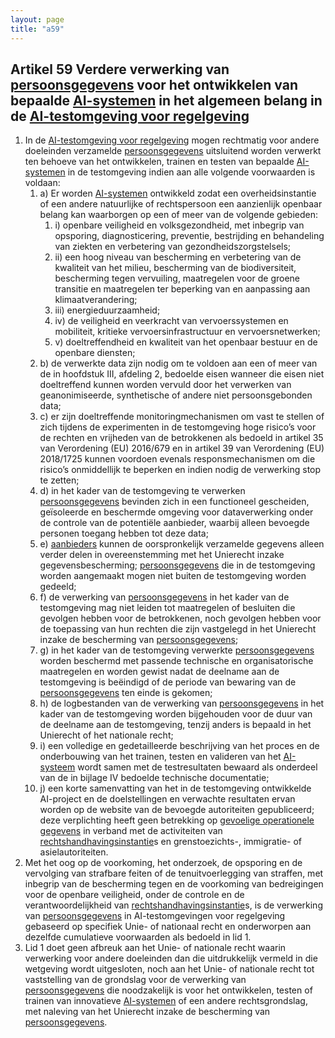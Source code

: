 ```yaml
---
layout: page
title: "a59"
---
```


## Artikel 59 Verdere verwerking van [persoonsgegevens](a3.md#^persg) voor het ontwikkelen van bepaalde [AI-systemen](a3.md#^ai-systeem) in het algemeen belang in de [AI-testomgeving voor regelgeving](a3.md#^sandbox)

1. In de [AI-testomgeving voor regelgeving](a3.md#^sandbox) mogen rechtmatig voor andere doeleinden verzamelde [persoonsgegevens](a3.md#^persg) uitsluitend worden verwerkt ten behoeve van het ontwikkelen, trainen en testen van bepaalde [AI-systemen](a3.md#^ai-systeem) in de testomgeving indien aan alle volgende voorwaarden is voldaan:
	1. a) Er worden [AI-systemen](a3.md#^ai-systeem) ontwikkeld zodat een overheidsinstantie of een andere natuurlijke of rechtspersoon een aanzienlijk openbaar belang kan waarborgen op een of meer van de volgende gebieden:
		1. i) openbare veiligheid en volksgezondheid, met inbegrip van opsporing, diagnosticering, preventie, bestrijding en behandeling van ziekten en verbetering van gezondheidszorgstelsels;
		2. ii) een hoog niveau van bescherming en verbetering van de kwaliteit van het milieu, bescherming van de biodiversiteit, bescherming tegen vervuiling, maatregelen voor de groene transitie en maatregelen ter beperking van en aanpassing aan klimaatverandering;
		3. iii) energieduurzaamheid;
		4. iv) de veiligheid en veerkracht van vervoerssystemen en mobiliteit, kritieke vervoersinfrastructuur en vervoersnetwerken;
		5. v) doeltreffendheid en kwaliteit van het openbaar bestuur en de openbare diensten;
	2. b) de verwerkte data zijn nodig om te voldoen aan een of meer van de in hoofdstuk III, afdeling 2, bedoelde eisen wanneer die eisen niet doeltreffend kunnen worden vervuld door het verwerken van geanonimiseerde, synthetische of andere niet persoonsgebonden data;
	3. c) er zijn doeltreffende monitoringmechanismen om vast te stellen of zich tijdens de experimenten in de testomgeving hoge risico’s voor de rechten en vrijheden van de betrokkenen als bedoeld in artikel 35 van Verordening (EU) 2016/679 en in artikel 39 van Verordening (EU) 2018/1725 kunnen voordoen evenals responsmechanismen om die risico’s onmiddellijk te beperken en indien nodig de verwerking stop te zetten;
	4. d) in het kader van de testomgeving te verwerken [persoonsgegevens](a3.md#^persg) bevinden zich in een functioneel gescheiden, geïsoleerde en beschermde omgeving voor dataverwerking onder de controle van de potentiële aanbieder, waarbij alleen bevoegde personen toegang hebben tot deze data;
	5. e) [aanbieders](a3.md#^aanbieder) kunnen de oorspronkelijk verzamelde gegevens alleen verder delen in overeenstemming met het Unierecht inzake gegevensbescherming; [persoonsgegevens](a3.md#^persg) die in de testomgeving worden aangemaakt mogen niet buiten de testomgeving worden gedeeld;
	6. f) de verwerking van [persoonsgegevens](a3.md#^persg) in het kader van de testomgeving mag niet leiden tot maatregelen of besluiten die gevolgen hebben voor de betrokkenen, noch gevolgen hebben voor de toepassing van hun rechten die zijn vastgelegd in het Unierecht inzake de bescherming van [persoonsgegevens](a3.md#^persg);
	7. g) in het kader van de testomgeving verwerkte [persoonsgegevens](a3.md#^persg) worden beschermd met passende technische en organisatorische maatregelen en worden gewist nadat de deelname aan de testomgeving is beëindigd of de periode van bewaring van de [persoonsgegevens](a3.md#^persg) ten einde is gekomen;
	8. h) de logbestanden van de verwerking van [persoonsgegevens](a3.md#^persg) in het kader van de testomgeving worden bijgehouden voor de duur van de deelname aan de testomgeving, tenzij anders is bepaald in het Unierecht of het nationale recht;
	9. i) een volledige en gedetailleerde beschrijving van het proces en de onderbouwing van het trainen, testen en valideren van het [AI-systeem](a3.md#^ai-systeem) wordt samen met de testresultaten bewaard als onderdeel van de in bijlage IV bedoelde technische documentatie;
	10. j) een korte samenvatting van het in de testomgeving ontwikkelde AI-project en de doelstellingen en verwachte resultaten ervan worden op de website van de bevoegde autoriteiten gepubliceerd; deze verplichting heeft geen betrekking op [gevoelige operationele gegevens](a3.md#^gog) in verband met de activiteiten van [rechtshandhavingsinstantie](a3.md#^rhi)s en grenstoezichts-, immigratie- of asielautoriteiten.
2. Met het oog op de voorkoming, het onderzoek, de opsporing en de vervolging van strafbare feiten of de tenuitvoerlegging van straffen, met inbegrip van de bescherming tegen en de voorkoming van bedreigingen voor de openbare veiligheid, onder de controle en de verantwoordelijkheid van [rechtshandhavingsinstantie](a3.md#^rhi)s, is de verwerking van [persoonsgegevens](a3.md#^persg) in AI-testomgevingen voor regelgeving gebaseerd op specifiek Unie- of nationaal recht en onderworpen aan dezelfde cumulatieve voorwaarden als bedoeld in lid 1.
3. Lid 1 doet geen afbreuk aan het Unie- of nationale recht waarin verwerking voor andere doeleinden dan die uitdrukkelijk vermeld in die wetgeving wordt uitgesloten, noch aan het Unie- of nationale recht tot vaststelling van de grondslag voor de verwerking van [persoonsgegevens](a3.md#^persg) die noodzakelijk is voor het ontwikkelen, testen of trainen van innovatieve [AI-systemen](a3.md#^ai-systeem) of een andere rechtsgrondslag, met naleving van het Unierecht inzake de bescherming van [persoonsgegevens](a3.md#^persg).